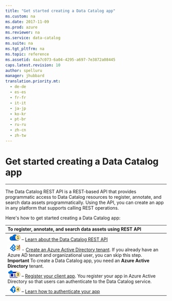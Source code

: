 ```yaml
---
title: "Get started creating a Data Catalog app"
ms.custom: na
ms.date: 2017-11-09
ms.prod: azure
ms.reviewer: na
ms.service: data-catalog
ms.suite: na
ms.tgt_pltfrm: na
ms.topic: reference
ms.assetid: 4aa7c073-6a04-4295-a697-7e3872a08445
caps.latest.revision: 10
author: spelluru
manager: jhubbard
translation.priority.mt: 
  - de-de
  - es-es
  - fr-fr
  - it-it
  - ja-jp
  - ko-kr
  - pt-br
  - ru-ru
  - zh-cn
  - zh-tw
---
```

# Get started creating a Data Catalog app
---  
The Data Catalog REST API is a REST-based API that provides programmatic access to Data Catalog resources to register, annotate, and search data assets programmatically. Using the API, you can create an app in any platform that supports calling REST operations.  
  
Here's how to get started creating a Data Catalog app:  
  
| To register, annotate, and search data assets using REST API |  
| :- |  
|![Step1](media/Step1.DC.50.png) – [Learn about the Data Catalog REST API](index.md) |  
|![Step2](media/REST-API-Step-2.png) - [Create an Azure Active Directory tenant](Create-an-Azure-Active-Directory-tenant.md). If you already have an Azure AD tenant and organizational user, you can skip this step. **Important** To create a Data Catalog app, you need an **Azure Active Directory** tenant.  |  
|![Step3](media/Step3.DC.50.png) – [Register your client app](Register-a-client-app.md). You register your app in Azure Active Directory so that users can authenticate to the Data Catalog service. |  
| ![Step4](media/Step4.DC.50.png) – [Learn how to authenticate your app](Authenticate-to-Data-Catalog-service.md)|  
